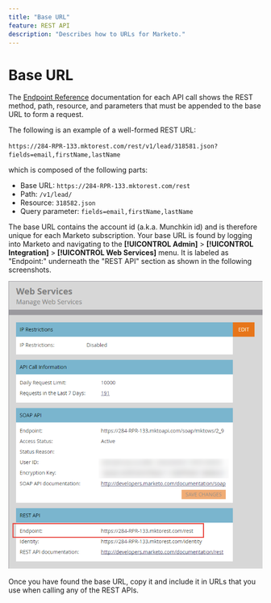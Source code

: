 ```yaml
---
title: "Base URL"
feature: REST API
description: "Describes how to URLs for Marketo."
---
```


# Base URL

The [Endpoint Reference](endpoint-reference.md) documentation for each API call shows the REST method, path, resource, and parameters that must be appended to the base URL to form a request.

The following is an example of a well-formed REST URL:

`https://284-RPR-133.mktorest.com/rest/v1/lead/318581.json?fields=email,firstName,lastName`

which is composed of the following parts:

- Base URL: `https://284-RPR-133.mktorest.com/rest`
- Path: `/v1/lead/`
- Resource: `318582.json`
- Query parameter: `fields=email,firstName,lastName`

The base URL contains the account id (a.k.a. Munchkin id) and is therefore unique for each Marketo subscription. Your base URL is found by logging into Marketo and navigating to the **[!UICONTROL Admin]** > **[!UICONTROL Integration]** > **[!UICONTROL Web Services]** menu. It is labeled as "Endpoint:" underneath the "REST API" section as shown in the following screenshots.

![Web Services Base URL Endpoint](assets/rest-api-base-url-web-services.png)

Once you have found the base URL, copy it and include it in URLs that you use when calling any of the REST APIs.
